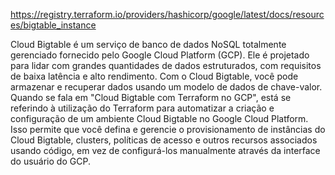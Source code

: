 https://registry.terraform.io/providers/hashicorp/google/latest/docs/resources/bigtable_instance

Cloud Bigtable é um serviço de banco de dados NoSQL totalmente gerenciado fornecido pelo Google Cloud Platform (GCP). Ele é projetado para lidar com grandes quantidades de dados estruturados, com requisitos de baixa latência e alto rendimento. Com o Cloud Bigtable, você pode armazenar e recuperar dados usando um modelo de dados de chave-valor.
Quando se fala em "Cloud Bigtable com Terraform no GCP", está se referindo à utilização do Terraform para automatizar a criação e configuração de um ambiente Cloud Bigtable no Google Cloud Platform. Isso permite que você defina e gerencie o provisionamento de instâncias do Cloud Bigtable, clusters, políticas de acesso e outros recursos associados usando código, em vez de configurá-los manualmente através da interface do usuário do GCP.
